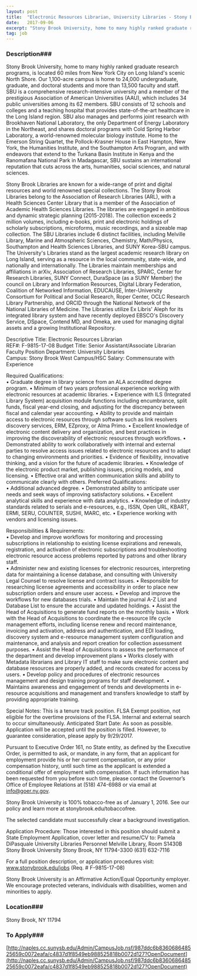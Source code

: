 ```yaml
---
layout: post
title:  "Electronic Resources Librarian, University Libraries - Stony Brook University"
date:   2017-09-06
excerpt: "Stony Brook University, home to many highly ranked graduate research programs, is located 60 miles from New York City on Long Island's scenic North Shore. Our 1,100-acre campus is home to 24,000 undergraduate, graduate, and doctoral students and more than 13,500 faculty and staff. SBU is a comprehensive research-intensive university..."
tag: job
---
```


### Description###

Stony Brook University, home to many highly ranked graduate research programs, is located 60 miles from New York City on Long Island's scenic North Shore.  Our 1,100-acre campus is home to 24,000 undergraduate, graduate, and doctoral students and more than 13,500 faculty and staff.  SBU is a comprehensive research-intensive university and a member of the prestigious Association of American Universities (AAU), which includes 34 public universities among its 62 members.  SBU consists of 12 schools and colleges and a teaching hospital that provides state-of-the-art healthcare in the Long Island region.  SBU also manages and performs joint research with Brookhaven National Laboratory, the only Department of Energy Laboratory in the Northeast, and shares doctoral programs with Cold Spring Harbor Laboratory, a world-renowned molecular biology institute.  Home to the Emerson String Quartet, the Pollock-Krasner House in East Hampton, New York, the Humanities Institute, and the Southampton Arts Program, and with endeavors that extend to the Turkana Basin Institute in Kenya and the Ranomafana National Park in Madagascar, SBU sustains an international reputation that cuts across the arts, humanities, social sciences, and natural sciences.

Stony Brook Libraries are known for a wide-range of print and digital resources and world renowned special collections.  The Stony Brook Libraries belong to the Association of Research Libraries (ARL), with a Health Sciences Center Library that is a member of the Association of Academic Health Sciences Libraries.  The libraries are engaged in ambitious and dynamic strategic planning (2015-2018).  The collection exceeds 2 million volumes, including e-books, print and electronic holdings of scholarly subscriptions, microforms, music recordings, and a sizeable map collection.  The SBU Libraries include 6 distinct facilities, including Melville Library, Marine and Atmospheric Sciences, Chemistry, Math/Physics, Southampton and Health Sciences Libraries, and SUNY Korea-SBU campus.  The University's Libraries stand as the largest academic research library on Long Island, serving as a resource in the local community, state-wide, and nationally and internationally.  The Libraries maintain memberships and affiliations in arXiv, Association of Research Libraries, SPARC, Center for Research Libraries, SUNY Connect, DuraSpace (as a SUNY Member) the council on Library and Information Resources, Digital Library Federation, Coalition of Networked Information, EDUCAUSE, Inter-University Consortium for Political and Social Research, Roper Center, OCLC Research Library Partnership, and ORCID through the National Network of the National Libraries of Medicine.  The Libraries utilize Ex Libris' Aleph for its integrated library system and have recently deployed EBSCO's Discovery Service, DSpace, Contend MD, and Omeka, are used for managing digital assets and a growing Institutional Repository.  

Descriptive Title:  Electronic Resources Librarian	     
REF#:  F-9815-17-08
Budget Title:  Senior Assistant/Associate Librarian	     
Faculty Position
Department:  University Libraries	     
Campus:  Stony Brook West Campus/HSC
Salary:  Commensurate with Experience

Required Qualifications:   
•	Graduate degree in library science from an ALA accredited degree program.
•	Minimum of two years professional experience working with electronic resources at academic libraries.
•	Experience with ILS (Integrated Library System) acquisition module functions including encumbrance, split funds, fiscal year-end closing, and adjusting for the discrepancy between fiscal and calendar year accounting.
•	Ability to provide and maintain access to electronic resources through software such as link resolvers discovery services, ERM, EZproxy, or Alma Primo.
•	Excellent knowledge of electronic content delivery and organization, and best practices in improving the discoverability of electronic resources through workflows.
•	Demonstrated ability to work collaboratively with internal and external parties to resolve access issues related to electronic resources and to adapt to changing environments and priorities.
•	Evidence of flexibility, innovative thinking, and a vision for the future of academic libraries.
•	Knowledge of the electronic product market, publishing issues, pricing models, and licensing.
•	Effective oral and written communication skills and ability to communicate clearly with others.
Preferred Qualifications:  
•	Additional advanced degree.
•	Demonstrated ability to anticipate user needs and seek ways of improving satisfactory solutions.
•	Excellent analytical skills and experience with data analytics.
•	Knowledge of industry standards related to serials and e-resources, e.g., ISSN, Open URL, KBART, ERMI, SERU, COUNTER, SUSHI, MARC, etc.
•	Experience working with vendors and licensing issues.    

Responsibilities & Requirements:  
•	Develop and improve workflows for monitoring and processing subscriptions in relationship to existing license expirations and renewals, registration, and activation of electronic subscriptions and troubleshooting electronic resource access problems reported by patrons and other library staff.  
•	Administer new and existing licenses for electronic resources, interpreting data for maintaining a license database, and consulting with University Legal Counsel to resolve license and contract issues.
•	Responsible for researching license agreements and accessibility in order to place new subscription orders and ensure user access.
•	Develop and improve the workflows for new databases trials.
•	Maintain the journal A-Z List and Database List to ensure the accurate and updated holdings.
•	Assist the Head of Acquisitions to generate fund reports on the monthly basis.
•	Work with the Head of Acquisitions to coordinate the e-resource life cycle management efforts, including license renew and record maintenance, invoicing and activation, address and authentication, and EDI loading, discovery system and e-resource management system configuration and maintenance, and analysis and report creation for collection assessment purposes.
•	Assist the Head of Acquisitions to assess the performance of the department and develop improvement plans
•	Works closely with Metadata librarians and Library IT staff to make sure electronic content and database resources are properly added, and records created for access by users.
•	Develop policy and procedures of electronic resources management and design training programs for staff development. 
•	Maintains awareness and engagement of trends and developments in e-resource acquisitions and management and transfers knowledge to staff by providing appropriate training.

Special Notes:  This is a tenure track position.  FLSA Exempt position, not eligible for the overtime provisions of the FLSA.  Internal and external search to occur simultaneously. Anticipated Start Date: As soon as possible.  Application will be accepted until the position is filled.  However, to guarantee consideration, please apply by 9/29/2017.   

Pursuant to Executive Order 161, no State entity, as defined by the Executive Order, is permitted to ask, or mandate, in any form, that an applicant for employment provide his or her current compensation, or any prior compensation history, until such time as the applicant is extended a conditional offer of employment with compensation.  If such information has been requested from you before such time, please contact the Governor’s Office of Employee Relations at (518) 474-6988 or via email at info@goer.ny.gov. 

Stony Brook University is 100% tobacco-free as of January 1, 2016. See our policy and learn more at stonybrook.edu/tobaccofree. 

The selected candidate must successfully clear a background investigation.

Application Procedure:   Those interested in this position should submit a State Employment Application, cover letter and resume/CV to:
Pamela DiPasquale
University Libraries Personnel
Melville Library, Room S1430B
Stony Brook University
Stony Brook, NY 11794-3300
(631) 632-7116

For a full position description, or application procedures visit: www.stonybrook.edu/jobs (Req. # F-9815-17-08)

Stony Brook University is an Affirmative Action/Equal Opportunity employer. We encourage protected veterans, individuals with disabilities, women and minorities to apply. 









### Location###

Stony Brook, NY 11794




### To Apply###

[http://naples.cc.sunysb.edu/Admin/CampusJob.nsf/987ddc6b836068648525659c0072eafa/c4837d1f8549eb988525818b0072d127?OpenDocument](http://naples.cc.sunysb.edu/Admin/CampusJob.nsf/987ddc6b836068648525659c0072eafa/c4837d1f8549eb988525818b0072d127?OpenDocument)





